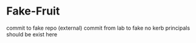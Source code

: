 # Fake-Fruit

commit to fake repo (external)
commit from lab to fake
no kerb principals should be exist here

